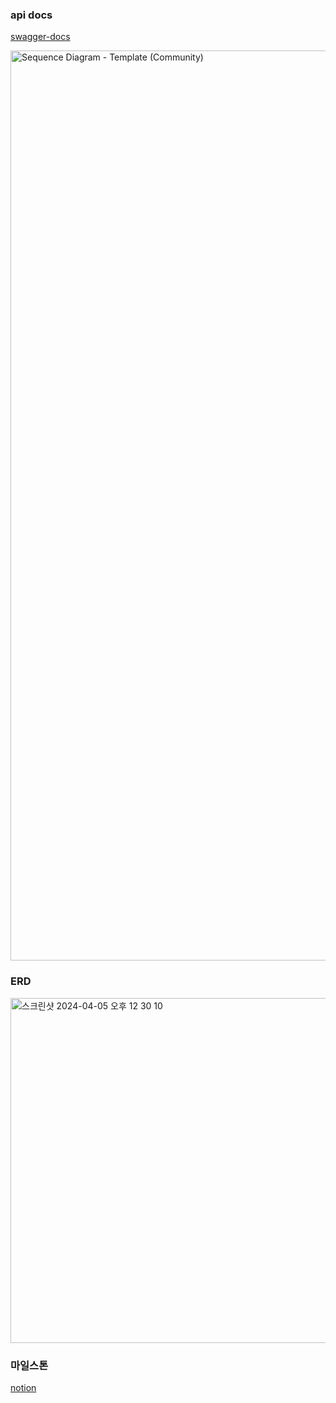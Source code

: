 ### api docs

[swagger-docs](https://app.swaggerhub.com/apis-docs/rnjsdud980/reserve-concert/0.0.1)

<img width="1456" alt="Sequence Diagram - Template (Community)" src="https://github.com/hh-plus/3-concert-reservation/assets/71562311/3f46dc2d-34d1-4dc6-bbd5-2df5ca38bfb8">

### ERD
<img width="552" alt="스크린샷 2024-04-05 오후 12 30 10" src="https://github.com/hh-plus/3-concert-reservation/assets/71562311/3f27bf7b-0c8b-430a-aa57-f695bbb7a81b">

### 마일스톤
[notion](https://www.notion.so/0e137816d2544a87914244118e7804e1?pvs=4)

